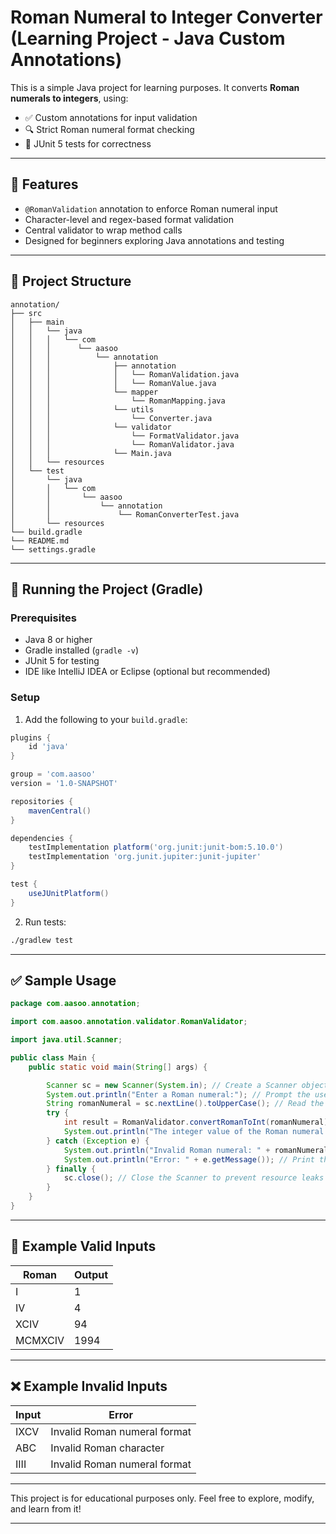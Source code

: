 # Roman Numeral to Integer Converter (Learning Project - Java Custom Annotations)

This is a simple Java project for learning purposes. It converts **Roman numerals to integers**, using:

- ✅ Custom annotations for input validation
- 🔍 Strict Roman numeral format checking
- 🧪 JUnit 5 tests for correctness

---

## 🚀 Features

- `@RomanValidation` annotation to enforce Roman numeral input
- Character-level and regex-based format validation
- Central validator to wrap method calls
- Designed for beginners exploring Java annotations and testing

---

## 📁 Project Structure

```
annotation/
├── src
│   ├── main
│   │   └── java
│   │   │   └── com
│   │   │      └── aasoo
│   │   │          └── annotation
│   │   │              ├── annotation
│   │   │              │   └── RomanValidation.java
│   │   │              │   └── RomanValue.java
│   │   │              └── mapper
│   │   │                  └── RomanMapping.java
│   │   │              └── utils
│   │   │                  └── Converter.java
│   │   │              └── validator
│   │   │                  └── FormatValidator.java
│   │   │                  └── RomanValidator.java
│   │   │              └── Main.java
│   │   └── resources
│   └── test
│       └── java
│       │   └── com
│       │       └── aasoo
│       │           └── annotation
│       │               └── RomanConverterTest.java
│       └── resources
└── build.gradle
└── README.md
└── settings.gradle
``` 

---

## 🧪 Running the Project (Gradle)

### Prerequisites

- Java 8 or higher
- Gradle installed (`gradle -v`)
- JUnit 5 for testing
- IDE like IntelliJ IDEA or Eclipse (optional but recommended)

### Setup

1. Add the following to your `build.gradle`:

```groovy
plugins {
    id 'java'
}

group = 'com.aasoo'
version = '1.0-SNAPSHOT'

repositories {
    mavenCentral()
}

dependencies {
    testImplementation platform('org.junit:junit-bom:5.10.0')
    testImplementation 'org.junit.jupiter:junit-jupiter'
}

test {
    useJUnitPlatform()
}
```

2. Run tests:

```bash
./gradlew test
```

---

## ✅ Sample Usage

```java
package com.aasoo.annotation;

import com.aasoo.annotation.validator.RomanValidator;

import java.util.Scanner;

public class Main {
    public static void main(String[] args) {

        Scanner sc = new Scanner(System.in); // Create a Scanner object to read input from the console
        System.out.println("Enter a Roman numeral:"); // Prompt the user to enter a Roman numeral
        String romanNumeral = sc.nextLine().toUpperCase(); // Read the input and convert it to uppercase for consistency
        try {
            int result = RomanValidator.convertRomanToInt(romanNumeral); // Invoke the romanToInt method with validation
            System.out.println("The integer value of the Roman numeral " + romanNumeral + " is: " + result); // Print the result
        } catch (Exception e) {
            System.out.println("Invalid Roman numeral: " + romanNumeral); // Print an error message if the input is invalid
            System.out.println("Error: " + e.getMessage()); // Print the error message from the exception
        } finally {
            sc.close(); // Close the Scanner to prevent resource leaks
        }
    }
}
```


---

## 🧠 Example Valid Inputs

| Roman   | Output |
|---------|--------|
| I       | 1      |
| IV      | 4      |
| XCIV    | 94     |
| MCMXCIV | 1994   |

---

## ❌ Example Invalid Inputs

| Input | Error                        |
|-------|------------------------------|
| IXCV  | Invalid Roman numeral format |
| ABC   | Invalid Roman character      |
| IIII  | Invalid Roman numeral format |

---

This project is for educational purposes only.
Feel free to explore, modify, and learn from it!

---